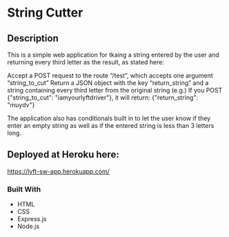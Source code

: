 # String Cutter

## Description 
This is a simple web application for tkaing a string entered by the user and returning every third letter as the result, as stated here:   

Accept a POST request to the route “/test”, which accepts one argument “string_to_cut”
Return a JSON object with the key “return_string” and a string containing every third letter from the original string
(e.g.) If you POST {"string_to_cut": "iamyourlyftdriver"}, it will return: {"return_string": "muydv"}

The application also has conditionals built in to let the user know if they enter an empty string as well as if the entered string is less than 3 letters long.


## Deployed at Heroku here:
https://lyft-sw-app.herokuapp.com/

### Built With 

 * HTML
 * CSS
 * Express.js
 * Node.js

